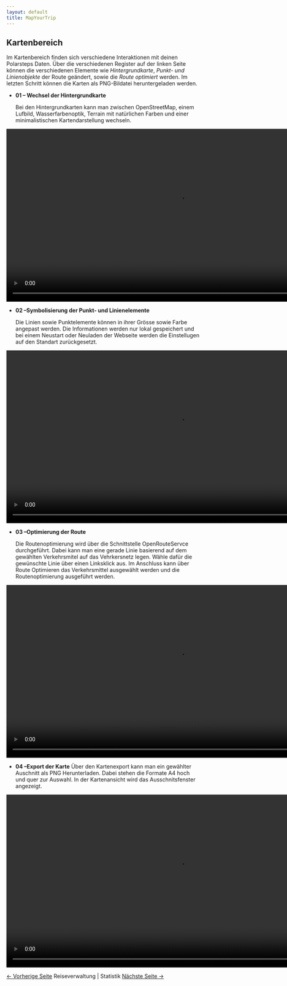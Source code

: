```yaml
---
layout: default
title: MapYourTrip
---
```


## Kartenbereich 

Im Kartenbereich finden sich verschiedene Interaktionen mit deinen Polarsteps Daten. Über die verschiedenen Register auf der linken Seite können die verschiedenen Elemente wie _Hintergrundkarte_, _Punkt- und Linienobjekte_ der Route geändert, sowie die _Route optimiert_ werden. Im letzten Schritt können die Karten als PNG-Bildatei heruntergeladen werden.

- **01 – Wechsel der Hintergrundkarte**

  Bei den Hintergrundkarten kann man zwischen OpenStreetMap, einem Lufbild, Wasserfarbenoptik, Terrain mit natürlichen Farben und einer minimalistischen Kartendarstellung wechseln.

<video width="900"   controls>
  <source src="videos/MapPage_Wechsel_Karte.mp4" type="video/mp4">
</video>

- **02 –Symbolisierung der Punkt- und Linienelemente**

  Die Linien sowie Punktelemente können in ihrer Grösse sowie Farbe angepast werden. Die Informationen werden nur lokal gespeichert und bei einem Neustart oder Neuladen der Webseite werden die Einstellugen auf den Standart zurückgesetzt.

<video width="900"   controls>
  <source src="videos/MapPage_Symbolisierung.mp4" type="video/mp4">
</video>

- **03 –Optimierung der Route**

  Die Routenoptimierung wird über die Schnittstelle OpenRouteServce durchgeführt. Dabei kann man eine gerade Linie basierend auf dem gewählten Verkehrsmitel auf das Vehrkersnetz legen. Wähle dafür die gewünschte Linie über einen Linksklick aus. Im Anschluss kann über Route Optimieren das Verkehrsmittel ausgewählt werden und die Routenoptimierung ausgeführt werden.

<video width="900"   controls>
  <source src="videos/MapPage_Optimiere_Route.mp4" type="video/mp4">
</video>

- **04 –Export der Karte**
  Über den Kartenexport kann man ein gewählter Auschnitt als PNG Herunterladen. Dabei stehen die Formate A4 hoch und quer zur Auswahl. In der Kartenansicht wird das Ausschnitsfenster angezeigt.

<video width="900"   controls>
  <source src="videos/MapPage_Export.mp4" type="video/mp4">
</video>

[<- Vorherige Seite](02_HomePage.md) Reiseverwaltung | Statistik [Nächste Seite ->](04_StatPage.md)
